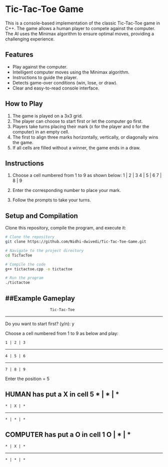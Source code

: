 # Tic-Tac-Toe Game

This is a console-based implementation of the classic Tic-Tac-Toe game in C++. The game allows a human player to compete against the computer. The AI uses the Minimax algorithm to ensure optimal moves, providing a challenging experience.

## Features
- Play against the computer.
- Intelligent computer moves using the Minimax algorithm.
- Instructions to guide the player.
- Detects game-over conditions (win, lose, or draw).
- Clear and easy-to-read console interface.

## How to Play
1. The game is played on a 3x3 grid.
2. The player can choose to start first or let the computer go first.
3. Players take turns placing their mark (`X` for the player and `O` for the computer) in an empty cell.
4. The first to align three marks horizontally, vertically, or diagonally wins the game.
5. If all cells are filled without a winner, the game ends in a draw.

## Instructions
1. Choose a cell numbered from 1 to 9 as shown below:
  1 | 2 | 3
  4 | 5 | 6
  7 | 8 | 9

2. Enter the corresponding number to place your mark.
3. Follow the prompts to take your turns.

## Setup and Compilation
Clone this repository, compile the program, and execute it:

```bash
# Clone the repository
git clone https://github.com/Nidhi-dwivedi/Tic-Tac-Toe-Game.git

# Navigate to the project directory
cd TicTacToe

# Compile the code
g++ tictactoe.cpp -o tictactoe

# Run the program
./tictactoe
```
##Example Gameplay
 -------------------------------------------------------------------
                        Tic-Tac-Toe
-------------------------------------------------------------------

Do you want to start first? (y/n): y

Choose a cell numbered from 1 to 9 as below and play:

    1 | 2 | 3
   -----------
    4 | 5 | 6
   -----------
    7 | 8 | 9

Enter the position = 5

HUMAN has put a X in cell 5
    * | * | *
   -----------
    * | X | *
   -----------
    * | * | *

COMPUTER has put a O in cell 1
    O | * | *
   -----------
    * | X | *
   -----------
    * | * | *

